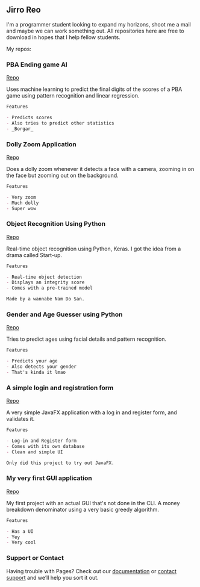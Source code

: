 ## Jirro Reo

I'm a programmer student looking to expand my horizons, shoot me a mail and maybe we can work something out. All repositories here are free to download in hopes that I help fellow students.

My repos:

### PBA Ending game AI
[Repo](https://github.com/JirroReo/PBA-Ending-Predictor)

Uses machine learning to predict the final digits of the scores of a PBA game using pattern recognition and linear regression.
```markdown
Features

- Predicts scores
- Also tries to predict other statistics
- _Borgar_

```

### Dolly Zoom Application
[Repo](https://github.com/JirroReo/dolly-zoom)

Does a dolly zoom whenever it detects a face with a camera, zooming in on the face but zooming out on the background.
```markdown
Features

- Very zoom
- Much dolly
- Super wow

```

### Object Recognition Using Python
[Repo](https://github.com/JirroReo/ObjectRecog)

Real-time object recognition using Python, Keras. I got the idea from a drama called Start-up.
```markdown
Features

- Real-time object detection
- Displays an integrity score 
- Comes with a pre-trained model

Made by a wannabe Nam Do San.

```

### Gender and Age Guesser using Python
[Repo](https://github.com/JirroReo/GenderAgeRecog)

Tries to predict ages using facial details and pattern recognition.
```markdown
Features

- Predicts your age 
- Also detects your gender 
- That's kinda it lmao

```

### A simple login and registration form
[Repo](https://github.com/JirroReo/SimpleLoginandRegistration)

A very simple JavaFX application with a log in and register form, and validates it.
```markdown
Features

- Log-in and Register form
- Comes with its own database
- Clean and simple UI

Only did this project to try out JavaFX.

```

### My very first GUI application 
[Repo](https://github.com/JirroReo/SimpleMoneyDeno)

My first project with an actual GUI that's not done in the CLI. A money breakdown denominator using a very basic greedy algorithm.
```markdown
Features

- Has a UI
- Yey
- Very cool

```

### Support or Contact

Having trouble with Pages? Check out our [documentation](https://docs.github.com/categories/github-pages-basics/) or [contact support](https://support.github.com/contact) and we’ll help you sort it out.
